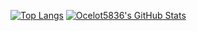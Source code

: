 [![Top Langs](https://github-readme-stats.vercel.app/api/top-langs/?username=ocelot5836)](https://github.com/anuraghazra/github-readme-stats)
[![Ocelot5836's GitHub Stats](https://github-readme-stats.vercel.app/api?username=ocelot5836&count_private=true&show_icons=true)](https://github.com/anuraghazra/github-readme-stats)
